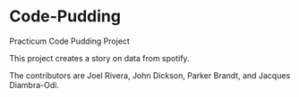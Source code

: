 # Code-Pudding

Practicum Code Pudding Project

This project creates a story on data from spotify.

The contributors are Joel Rivera, John Dickson, Parker Brandt, and Jacques Diambra-Odi.
